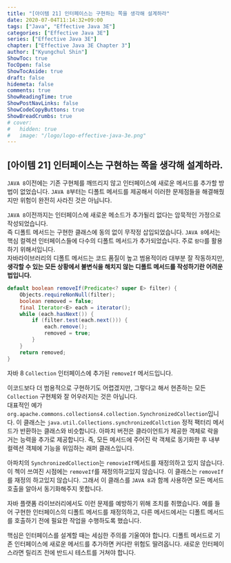 ```yaml
---
title: "[아이템 21] 인터페이스는 구현하는 쪽을 생각해 설계하라"
date: 2020-07-04T11:14:32+09:00
tags: ["Java", "Effective Java 3E"]
categories: ["Effective Java 3E"]
series: ["Effective Java 3E"]
chapter: ["Effective Java 3E Chapter 3"]
author: ["Kyungchul Shin"]
ShowToc: true
TocOpen: false
ShowTocAside: true
draft: false
hidemeta: false
comments: true
ShowReadingTime: true
ShowPostNavLinks: false
ShowCodeCopyButtons: true
ShowBreadCrumbs: true
# cover:
#   hidden: true
#   image: "/logo/logo-effective-java-3e.png"
---
```

## [아이템 21] 인터페이스는 구현하는 쪽을 생각해 설계하라.

`JAVA 8`이전에는 기존 구현체를 깨뜨리지 않고 인터페이스에 새로운 메서드를 추가할 방법이 없었습니다. `JAVA 8`부터는 디폴트 메서드를 제공해서 이러한 문제점들을 해결해줬지만 위험이 완전히 사라진 것은 아닙니다.
   
`JAVA 8`이전까지는 인터페이스에 새로운 메소드가 추가될리 없다는 암묵적인 가정으로 작성되었습니다.   
즉 디폴트 메서드는 구현한 클래스에 동의 없이 무작정 삽입되었습니다. `JAVA 8`에서는 핵심 컬렉션 인터페이스들에 다수의 디폴트 메서드가 추가되었습니다. 주로 `람다`를 활용하기 위해서입니다.   
자바라이브러리의 디폴트 메서드는 코드 품질이 높고 범용적이라 대부분 잘 작동하지만, **생각할 수 있는 모든 상황에서 불변식을 해치지 않는 디폴트 메서드를 작성하기란 어려운 법입니다.**

``` java
default boolean removeIf(Predicate<? super E> filter) {
    Objects.requireNonNull(filter);
    boolean removed = false;
    final Iterator<E> each = iterator();
    while (each.hasNext()) {
        if (filter.test(each.next())) {
            each.remove();
            removed = true;
        }
    }
    return removed;
}
```
자바 8 `Collection` 인터페이스에 추가된 `removeIf` 메서드입니다.
   
이코드보다 더 범용적으로 구현하기도 어렵겠지만, 그렇다고 해서 현존하는 모든 `Collection` 구현체와 잘 어우러지는 것은 아닙니다.   
대표적인 예가 `org.apache.commons.collections4.collection.SynchronizedCollection`입니다. 이 클래스는 `java.util.Collections.synchronizedCollction` 정적 팩터리 메서드가 반환하는 클래스와 비슷합니다. 아파치 버전은 클라이언트가 제공한 객체로 락을 거는 능력을 추가로 제공합니다. 즉, 모든 메서드에 주어진 락 객체로 동기화한 후 내부 컬렉션 객체에 기능을 위임하는 래퍼 클래스입니다.
   
아파치의 `SynchronizedCollection`는 `removieIf`메서드를 재정의하고 있지 않습니다. 이 첵이 쓰여진 시점에는 `removeIf`를 재정의하고있지 않습니다. 이 클래스는 `removeIf`를 재정의 하고있지 않습니다. 그래서 이 클래스를 `JAVA 8`과 함께 사용하면 모든 메서드 호출을 알아서 동기화해주지 못합니다.
   
자바 플랫폼 라이브러리에서도 이런 문제를 예방하기 위해 조치를 취했습니다. 예를 들어 구현한 인터페이스의 디폴트 메서드를 재정의하고, 다른 메서드에서는 디폴트 메서드를 호출하기 전에 필요한 작업을 수행하도록 했습니다.
   
핵심은 인터페이스를 설계할 때는 세심한 주의를 기울여야 합니다. 디폴트 메서드로 기존 인터페이스에 새로운 메서드를 추가하면 커다란 위험도 딸려옵니다. 새로운 인터페이스라면 릴리즈 전에 반드시 테스트를 거쳐야 합니다.